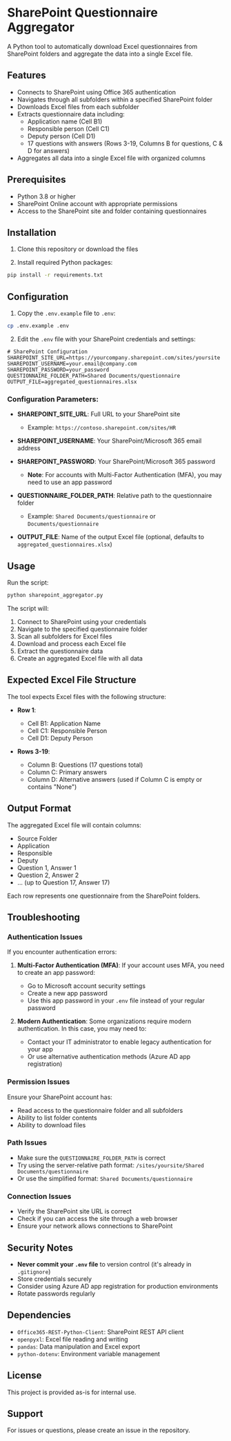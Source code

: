 # SharePoint Questionnaire Aggregator

A Python tool to automatically download Excel questionnaires from SharePoint folders and aggregate the data into a single Excel file.

## Features

- Connects to SharePoint using Office 365 authentication
- Navigates through all subfolders within a specified SharePoint folder
- Downloads Excel files from each subfolder
- Extracts questionnaire data including:
  - Application name (Cell B1)
  - Responsible person (Cell C1)
  - Deputy person (Cell D1)
  - 17 questions with answers (Rows 3-19, Columns B for questions, C & D for answers)
- Aggregates all data into a single Excel file with organized columns

## Prerequisites

- Python 3.8 or higher
- SharePoint Online account with appropriate permissions
- Access to the SharePoint site and folder containing questionnaires

## Installation

1. Clone this repository or download the files

2. Install required Python packages:
```bash
pip install -r requirements.txt
```

## Configuration

1. Copy the `.env.example` file to `.env`:
```bash
cp .env.example .env
```

2. Edit the `.env` file with your SharePoint credentials and settings:

```env
# SharePoint Configuration
SHAREPOINT_SITE_URL=https://yourcompany.sharepoint.com/sites/yoursite
SHAREPOINT_USERNAME=your.email@company.com
SHAREPOINT_PASSWORD=your_password
QUESTIONNAIRE_FOLDER_PATH=Shared Documents/questionnaire
OUTPUT_FILE=aggregated_questionnaires.xlsx
```

### Configuration Parameters:

- **SHAREPOINT_SITE_URL**: Full URL to your SharePoint site
  - Example: `https://contoso.sharepoint.com/sites/HR`
  
- **SHAREPOINT_USERNAME**: Your SharePoint/Microsoft 365 email address
  
- **SHAREPOINT_PASSWORD**: Your SharePoint/Microsoft 365 password
  - **Note**: For accounts with Multi-Factor Authentication (MFA), you may need to use an app password
  
- **QUESTIONNAIRE_FOLDER_PATH**: Relative path to the questionnaire folder
  - Example: `Shared Documents/questionnaire` or `Documents/questionnaire`
  
- **OUTPUT_FILE**: Name of the output Excel file (optional, defaults to `aggregated_questionnaires.xlsx`)

## Usage

Run the script:
```bash
python sharepoint_aggregator.py
```

The script will:
1. Connect to SharePoint using your credentials
2. Navigate to the specified questionnaire folder
3. Scan all subfolders for Excel files
4. Download and process each Excel file
5. Extract the questionnaire data
6. Create an aggregated Excel file with all data

## Expected Excel File Structure

The tool expects Excel files with the following structure:

- **Row 1**:
  - Cell B1: Application Name
  - Cell C1: Responsible Person
  - Cell D1: Deputy Person

- **Rows 3-19**:
  - Column B: Questions (17 questions total)
  - Column C: Primary answers
  - Column D: Alternative answers (used if Column C is empty or contains "None")

## Output Format

The aggregated Excel file will contain columns:
- Source Folder
- Application
- Responsible
- Deputy
- Question 1, Answer 1
- Question 2, Answer 2
- ... (up to Question 17, Answer 17)

Each row represents one questionnaire from the SharePoint folders.

## Troubleshooting

### Authentication Issues

If you encounter authentication errors:

1. **Multi-Factor Authentication (MFA)**: If your account uses MFA, you need to create an app password:
   - Go to Microsoft account security settings
   - Create a new app password
   - Use this app password in your `.env` file instead of your regular password

2. **Modern Authentication**: Some organizations require modern authentication. In this case, you may need to:
   - Contact your IT administrator to enable legacy authentication for your app
   - Or use alternative authentication methods (Azure AD app registration)

### Permission Issues

Ensure your SharePoint account has:
- Read access to the questionnaire folder and all subfolders
- Ability to list folder contents
- Ability to download files

### Path Issues

- Make sure the `QUESTIONNAIRE_FOLDER_PATH` is correct
- Try using the server-relative path format: `/sites/yoursite/Shared Documents/questionnaire`
- Or use the simplified format: `Shared Documents/questionnaire`

### Connection Issues

- Verify the SharePoint site URL is correct
- Check if you can access the site through a web browser
- Ensure your network allows connections to SharePoint

## Security Notes

- **Never commit your `.env` file** to version control (it's already in `.gitignore`)
- Store credentials securely
- Consider using Azure AD app registration for production environments
- Rotate passwords regularly

## Dependencies

- `Office365-REST-Python-Client`: SharePoint REST API client
- `openpyxl`: Excel file reading and writing
- `pandas`: Data manipulation and Excel export
- `python-dotenv`: Environment variable management

## License

This project is provided as-is for internal use.

## Support

For issues or questions, please create an issue in the repository.
